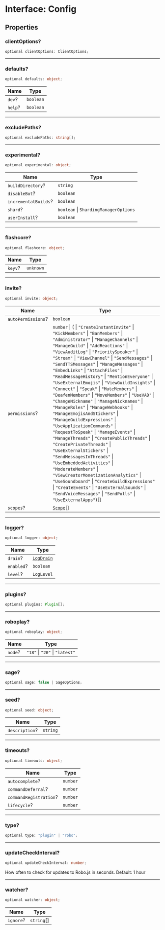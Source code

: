 # Interface: Config

## Properties

### clientOptions?

```ts
optional clientOptions: ClientOptions;
```

***

### defaults?

```ts
optional defaults: object;
```

| Name | Type |
| ------ | ------ |
| `dev`? | `boolean` |
| `help`? | `boolean` |

***

### excludePaths?

```ts
optional excludePaths: string[];
```

***

### experimental?

```ts
optional experimental: object;
```

| Name | Type |
| ------ | ------ |
| `buildDirectory`? | `string` |
| `disableBot`? | `boolean` |
| `incrementalBuilds`? | `boolean` |
| `shard`? | `boolean` \| `ShardingManagerOptions` |
| `userInstall`? | `boolean` |

***

### flashcore?

```ts
optional flashcore: object;
```

| Name | Type |
| ------ | ------ |
| `keyv`? | `unknown` |

***

### invite?

```ts
optional invite: object;
```

| Name | Type |
| ------ | ------ |
| `autoPermissions`? | `boolean` |
| `permissions`? | `number` \| ( \| `"CreateInstantInvite"` \| `"KickMembers"` \| `"BanMembers"` \| `"Administrator"` \| `"ManageChannels"` \| `"ManageGuild"` \| `"AddReactions"` \| `"ViewAuditLog"` \| `"PrioritySpeaker"` \| `"Stream"` \| `"ViewChannel"` \| `"SendMessages"` \| `"SendTTSMessages"` \| `"ManageMessages"` \| `"EmbedLinks"` \| `"AttachFiles"` \| `"ReadMessageHistory"` \| `"MentionEveryone"` \| `"UseExternalEmojis"` \| `"ViewGuildInsights"` \| `"Connect"` \| `"Speak"` \| `"MuteMembers"` \| `"DeafenMembers"` \| `"MoveMembers"` \| `"UseVAD"` \| `"ChangeNickname"` \| `"ManageNicknames"` \| `"ManageRoles"` \| `"ManageWebhooks"` \| `"ManageEmojisAndStickers"` \| `"ManageGuildExpressions"` \| `"UseApplicationCommands"` \| `"RequestToSpeak"` \| `"ManageEvents"` \| `"ManageThreads"` \| `"CreatePublicThreads"` \| `"CreatePrivateThreads"` \| `"UseExternalStickers"` \| `"SendMessagesInThreads"` \| `"UseEmbeddedActivities"` \| `"ModerateMembers"` \| `"ViewCreatorMonetizationAnalytics"` \| `"UseSoundboard"` \| `"CreateGuildExpressions"` \| `"CreateEvents"` \| `"UseExternalSounds"` \| `"SendVoiceMessages"` \| `"SendPolls"` \| `"UseExternalApps"`)[] |
| `scopes`? | [`Scope`](TypeAlias.Scope.md)[] |

***

### logger?

```ts
optional logger: object;
```

| Name | Type |
| ------ | ------ |
| `drain`? | [`LogDrain`](TypeAlias.LogDrain.md) |
| `enabled`? | `boolean` |
| `level`? | `LogLevel` |

***

### plugins?

```ts
optional plugins: Plugin[];
```

***

### roboplay?

```ts
optional roboplay: object;
```

| Name | Type |
| ------ | ------ |
| `node`? | `"18"` \| `"20"` \| `"latest"` |

***

### sage?

```ts
optional sage: false | SageOptions;
```

***

### seed?

```ts
optional seed: object;
```

| Name | Type |
| ------ | ------ |
| `description`? | `string` |

***

### timeouts?

```ts
optional timeouts: object;
```

| Name | Type |
| ------ | ------ |
| `autocomplete`? | `number` |
| `commandDeferral`? | `number` |
| `commandRegistration`? | `number` |
| `lifecycle`? | `number` |

***

### type?

```ts
optional type: "plugin" | "robo";
```

***

### updateCheckInterval?

```ts
optional updateCheckInterval: number;
```

How often to check for updates to Robo.js in seconds. Default: 1 hour

***

### watcher?

```ts
optional watcher: object;
```

| Name | Type |
| ------ | ------ |
| `ignore`? | `string`[] |
